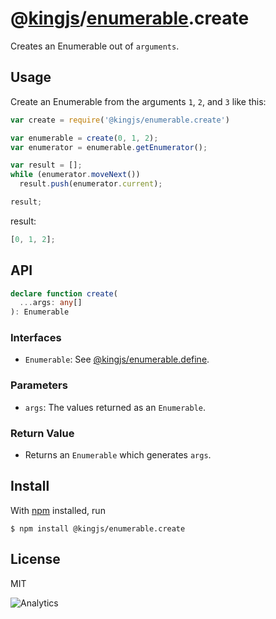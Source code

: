 # @[kingjs](https://www.npmjs.com/package/kingjs)/[enumerable](https://www.npmjs.com/package/@kingjs/enumerable).create
Creates an Enumerable out of `arguments`.
## Usage
Create an Enumerable from the arguments `1`, `2`, and `3` like this:
```js
var create = require('@kingjs/enumerable.create')

var enumerable = create(0, 1, 2);
var enumerator = enumerable.getEnumerator();

var result = [];
while (enumerator.moveNext()) 
  result.push(enumerator.current);

result;
```
result:
```js
[0, 1, 2];
```
## API
```ts
declare function create(
  ...args: any[]
): Enumerable
```
### Interfaces
- `Enumerable`: See [@kingjs/enumerable.define](https://www.npmjs.com/package/@kingjs/enumerable.define).
### Parameters
- `args`: The values returned as an `Enumerable`.
### Return Value
- Returns an `Enumerable` which generates `args`.

## Install
With [npm](https://npmjs.org/) installed, run

```
$ npm install @kingjs/enumerable.create
```

## License

MIT

![Analytics](https://analytics.kingjs.net/enumerable/create)
